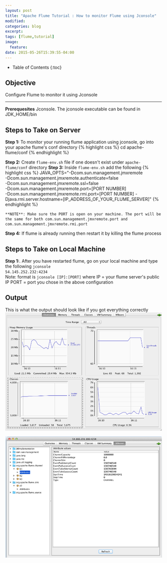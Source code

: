 ```yaml
---
layout: post
title: "Apache Flume Tutorial : How to monitor Flume using Jconsole"
modified:
categories: blog
excerpt:
tags: [flume,tutorial]
image:
  feature:
date: 2015-05-26T15:39:55-04:00
---
```

* Table of Contents
{:toc}

## Objective 
Configure Flume to monitor it using Jconsole 

--- 
 **Prerequesites** Jconsole. The jconsole executable can be found in JDK_HOME/bin

## Steps to Take on Server
 
**Step 1:** To monitor your running flume application using jconsole, go into your apache flume's conf directory
    {% highlight css %}
    cd apache-flume/conf
    {% endhighlight %}
 	
**Step 2:** Create <code>flume-env.sh</code> file if one doesn't exist under <code>apache-flume/conf</code> directory
**Step 3:** Inside <code>flume-env.sh</code> add the following
 	{% highlight css %}
	JAVA_OPTS="-Dcom.sun.management.jmxremote \
	-Dcom.sun.management.jmxremote.authenticate=false \
	-Dcom.sun.management.jmxremote.ssl=false \
	-Dcom.sun.management.jmxremote.port=[PORT NUMBER] \
	-Dcom.sun.management.jmxremote.rmi.port=[PORT NUMBER]
	-Djava.rmi.server.hostname=[IP_ADDRESS_OF_YOUR_FLUME_SERVER]"
	{% endhighlight %}

 	**NOTE**: Make sure the PORT is open on your machine. The port will be the same for both com.sun.management.jmxremote.port and com.sun.management.jmxremote.rmi.port

**Step 4:** If flume is already running then restart it by killing the flume process

## Steps to Take on Local Machine
 
 
 **Step 1:**. After you have restarted flume, go on your local machine and type the following
     <code>jconsole 54.145.252.232:4234</code>  
     Note: format is <code>jconsole [IP]:[PORT]</code>
         where IP = your flume server's public IP
               PORT = port you chose in the above configuration

     
      
      
      
## Output
 This is what the output should look like if you got everything correctly
 ![](/images/this/flume/jconsole-1.png)
 
 ![](/images/this/flume/jconsole-2.png)

 
 
 
 
 
